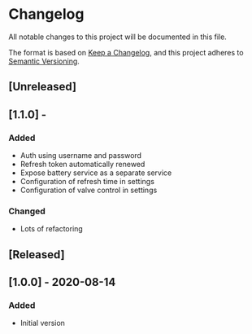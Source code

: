 # Changelog

All notable changes to this project will be documented in this file.

The format is based on [Keep a Changelog](https://keepachangelog.com/en/1.0.0/),
and this project adheres to [Semantic Versioning](https://semver.org/spec/v2.0.0.html).

## [Unreleased]

## [1.1.0] -

### Added

- Auth using username and password
- Refresh token automatically renewed
- Expose battery service as a separate service
- Configuration of refresh time in settings
- Configuration of valve control in settings

### Changed

- Lots of refactoring

## [Released]

## [1.0.0] - 2020-08-14

### Added

- Initial version

